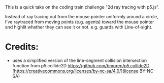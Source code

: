 This is a quick take on the coding train challenge "2d ray tracing with p5.js".

Instead of ray tracing out from the mouse pointer uniformly around a circle, I've raytraced from moving points (e.g. agents) toward the mouse pointer and highlit whether they can see it or not. e.g. guards with Line-of-sight.

# Credits:

- uses a simplified version of the line-segment collision intersection function from p5.collide2D https://github.com/bmoren/p5.collide2D [https://creativecommons.org/licenses/by-nc-sa/4.0/](license BY-NC-SA)
